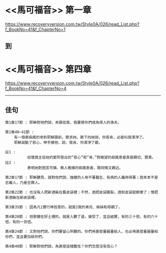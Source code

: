# <<馬可福音>> 第一章
<https://www.recoveryversion.com.tw/Style0A/026/read_List.php?f_BookNo=41&f_ChapterNo=1>

## 到
          
# <<馬可福音>> 第四章
<https://www.recoveryversion.com.tw/Style0A/026/read_List.php?f_BookNo=41&f_ChapterNo=4>

***
## 佳句
```
第1章17節 : 耶穌對他們說，來跟從我，我要使你們成為得人的漁夫。
```

```
第1章40~41節 :  
	有一個患痲瘋的來到耶穌跟前，懇求祂，跪下向祂說，你若肯，必能叫我潔淨了。
	耶穌就動了慈心，伸手摸他，說，我肯，你潔淨了罷。
          
註1 : 
          奴僕救主從祂的愛所發出的“慈心”和“肯，”對絕望的痲瘋患者真是親切、寶貴。
註2 : 
          表明祂對困苦可憐、無人敢摸的痲瘋患者，既同情又親近。
```

```
第2章17節 : 耶穌聽見，就對他們說，強健的人用不著醫生，有病的人纔用得著；我來本不是召義人，乃是召罪人。
```

```
第2章22節 : 也沒有人把新酒裝在舊皮袋裡；不然，酒把皮袋脹裂，酒和皮袋就都壞了；惟把新酒裝在新皮袋裡。
```

```
第3章35節 : 因為凡1實行神旨意的，就是2我的弟兄、姊妹和母親了。
```

```
第4章20節 : 但那撒在好土裡的，就是人聽了道，接受了，並且結實，有的三十倍，有的六十倍，有的一百倍。
```

```
第4章24節 : 又對他們說，你們要留心所聽的。你們用甚麼量器量給人，也必用甚麼量器量給你們，並且要加給你們。
```

```
第4章40節 : 耶穌對他們說，為甚麼這樣膽怯？你們怎麼沒有信心？
```
